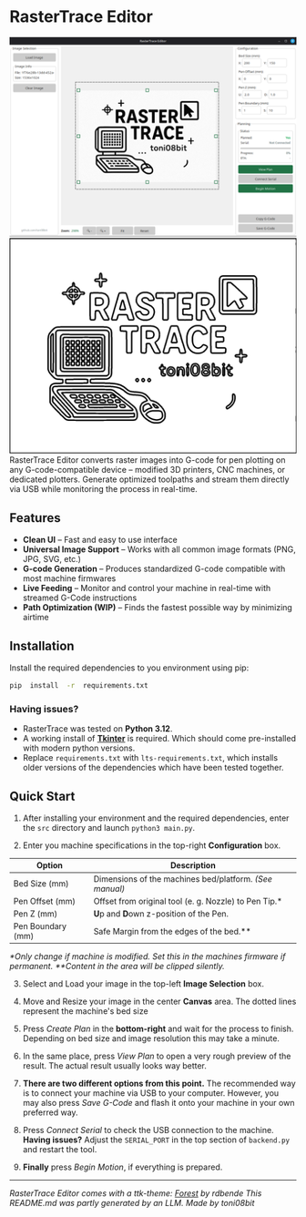 ﻿
# RasterTrace Editor
![](https://raw.githubusercontent.com/toni08bit/rastertrace/refs/heads/main/docs/images/interface-preview.png) ![](https://raw.githubusercontent.com/toni08bit/rastertrace/refs/heads/main/docs/images/plan-preview.png)
RasterTrace Editor converts raster images into G-code for pen plotting on any G-code-compatible device – modified 3D printers, CNC machines, or dedicated plotters. Generate optimized toolpaths and stream them directly via USB while monitoring the process in real-time.

## Features
-  **Clean UI** – Fast and easy to use interface
-  **Universal Image Support** – Works with all common image formats (PNG, JPG, SVG, etc.)
-  **G-code Generation** – Produces standardized G-code compatible with most machine firmwares
-  **Live Feeding** – Monitor and control your machine in real-time with streamed G-Code instructions
-  **Path Optimization (WIP)** – Finds the fastest possible way by minimizing airtime

## Installation
Install the required dependencies to you environment using pip:
```bash
pip  install  -r  requirements.txt
```

### Having issues?
- RasterTrace was tested on **Python 3.12**.
- A working install of **[Tkinter](https://docs.python.org/3/library/tkinter.html)** is required. Which should come pre-installed with modern python versions.
- Replace `requirements.txt` with `lts-requirements.txt`, which installs older versions of the dependencies which have been tested together.

## Quick Start
1. After installing your environment and the required dependencies, enter the `src` directory and launch `python3 main.py`.

3. Enter you machine specifications in the top-right **Configuration** box.

| Option | Description |
|--|--|
| Bed Size (mm) | Dimensions of the machines bed/platform. *(See manual)* |
| Pen Offset (mm) | Offset from original tool (e. g. Nozzle) to Pen Tip.* |
| Pen Z (mm) | **U**p and **D**own z-position of the Pen. |
| Pen Boundary (mm) | Safe Margin from the edges of the bed.** |

*\*Only change if machine is modified. Set this in the machines firmware if permanent.
\*\*Content in the area will be clipped silently.*

3. Select and Load your image in the top-left **Image Selection** box.

4. Move and Resize your image in the center **Canvas** area. The dotted lines represent the machine's bed size

5. Press *Create Plan* in the **bottom-right** and wait for the process to finish. Depending on bed size and image resolution this may take a minute.

6. In the same place, press *View Plan* to open a very rough preview of the result. The actual result usually looks way better.

7. **There are two different options from this point.** The recommended way is to connect your machine via USB to your computer. However, you may also press *Save G-Code* and flash it onto your machine in your own preferred way.

8. Press *Connect Serial* to check the USB connection to the machine.
**Having issues?** Adjust the `SERIAL_PORT` in the top section of `backend.py` and restart the tool.

9. **Finally** press *Begin Motion*, if everything is prepared.

---
*RasterTrace Editor comes with a ttk-theme: [Forest](https://github.com/rdbende/Forest-ttk-theme) by rdbende*
*This README.md was partly generated by an LLM.*
*Made by toni08bit*